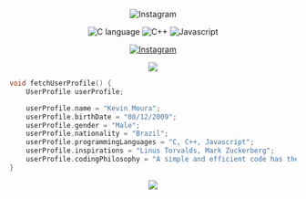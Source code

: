 

<p align="center">
  <img src="https://readme-typing-svg.demolab.com?font=Poppins&size=32&pause=1000&color=777777&width=450&lines=Hello World, I'm Kevin Moura" alt="Instagram">
</p>


<p align="center">
    <img src="https://img.shields.io/badge/-blue?logo=c" alt="C language">
    <img src="https://img.shields.io/badge/-blue?logo=cplusplus" alt="C++">
    <img src="https://img.shields.io/badge/-orange?logo=javascript" alt="Javascript">
</p>

<p align="center">
    <a href="https://instagram.com/@kevin_mmoura" target="_blank">
        <img src="https://img.shields.io/badge/@kevin_mmoura.dev-gray?logo=instagram" alt="Instagram">
    </a>
</p>

<p align="center">
  <img src="https://github-readme-stats.vercel.app/api?username=kevin-mmoura&theme=transparent">
</p>

```C++
void fetchUserProfile() {
    UserProfile userProfile;

    userProfile.name = "Kevin Moura";
    userProfile.birthDate = "08/12/2009";
    userProfile.gender = "Male";
    userProfile.nationality = "Brazil";
    userProfile.programmingLanguages = "C, C++, Javascript";
    userProfile.inspirations = "Linus Torvalds, Mark Zuckerberg";
    userProfile.codingPhilosophy = "A simple and efficient code has the power to become timeless; C is a great example of this.";
}

```

<p align="center">
  <img src="https://komarev.com/ghpvc/?username=kevin-mmoura" align="center">
</p>
